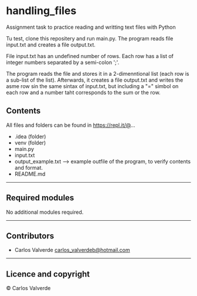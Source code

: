 # handling_files
Assignment task to practice reading and writting text files with Python

Tu test, clone this repositery and run main.py. The program reads file input.txt and creates a file output.txt.

File input.txt has an undefined number of rows. Each row has a list of integer numbers separated by a semi-colon ';'.

The program reads the file and stores it in a 2-dimenntional list (each row is a sub-list of the list). Afterwards, it creates a file output.txt and writes the asme row sin the same sintax of input.txt, but including a "=" simbol on each row and a number taht corresponds to the sum or the row. 
## Contents

All files and folders can be found in https://repl.it/@...

- .idea (folder)
- venv (folder)
- main.py
- input.txt
- output_example.txt  -->  example outfile of the program, to verify contents and format.
- README.md

---

## Required modules

No additional modules required.

---

## Contributors

- Carlos Valverde <carlos_valverdeb@hotmail.com>

---
## Licence and copyright

© Carlos Valverde

